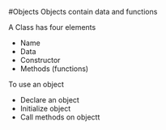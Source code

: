 
#Objects
Objects contain data and functions


A Class has four elements
* Name
* Data
* Constructor
* Methods (functions)

To use an object
* Declare an object
* Initialize object
* Call methods on objectt
